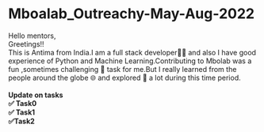 # Mboalab_Outreachy-May-Aug-2022
Hello mentors,<br>
Greetings!!<br>
This is Antima from India.I am a full stack developer:technologist: and also I have good experience of Python and Machine Learning.Contributing to Mbolab was a fun ,sometimes challenging :see_no_evil: task for me.But I really learned from the people around the globe :globe_with_meridians: and explored :monocle_face: a lot during this time period.<br><br>
<b>Update on tasks<b><br>
:white_check_mark: Task0<br>
:white_check_mark: Task1<br>
:white_check_mark:Task2<br>
